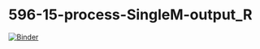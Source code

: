 # 596-15-process-SingleM-output_R
[![Binder](https://mybinder.org/badge_logo.svg)](https://mybinder.org/v2/gh/elinneb/596-15_S2024_processSingleMoutput_R/HEAD)
